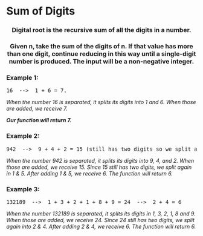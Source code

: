 # Sum of Digits

<div align = "center">
  
<h3> Digital root is the recursive sum of all the digits in a number. </h3>
<h3>Given n, take the sum of the digits of n. If that value has more than one digit, 
continue reducing in this way until a single-digit number is produced. The input will be a non-negative integer.</h3>

</div>

<h3>Example 1:</h3>
<pre>
16  -->  1 + 6 = 7. 
</pre>

<p>
<em>When the number 16 is separated, it splits its digits into 1 and 6. When those are added, we receive 7. 
  
  <strong>Our function will return 7.</strong>
    </em>
</p>

<h3>Example 2:</h3>
<pre>
942  -->  9 + 4 + 2 = 15 (still has two digits so we split again) -->  1 + 5 = 6. Function will return 
</pre>

<p>
<em>When the number 942 is separated, it splits its digits into 9, 4, and 2. When those are added, we receive 15. Since 15 still has two digits, we split again in 1 & 5. After adding 1 & 5, we receive 6. The function will return 6.</em>
</p>

<h3>Example 3:</h3>
<pre>
132189  -->  1 + 3 + 2 + 1 + 8 + 9 = 24  -->  2 + 4 = 6
</pre>

<p>
<em>When the number 132189 is separated, it splits its digits in 1, 3, 2, 1, 8 and 9. When those are added, we receive 24. Since 24 still has two digits, we split again into 2 & 4. After adding 2 & 4, we receive 6. The function will return 6.</em>
</p>
